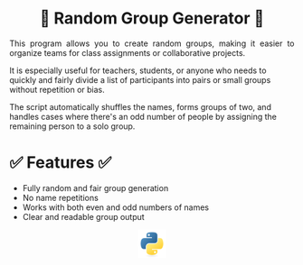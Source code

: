 <h1 align="center">🎲 Random Group Generator 🎲</h1>
<p align="justify">This program allows you to create random groups, making it easier to organize teams for class assignments or collaborative projects.

It is especially useful for teachers, students, or anyone who needs to quickly and fairly divide a list of participants into pairs or small groups without repetition or bias.

The script automatically shuffles the names, forms groups of two, and handles cases where there's an odd number of people by assigning the remaining person to a solo group.</p>
<h1>✅ Features ✅</h1>
<ul>
    <li>Fully random and fair group generation</li>
    <li>No name repetitions</li>
    <li>Works with both even and odd numbers of names</li>
    <li>Clear and readable group output</li>
</ul>
<p align="center"><img src="https://raw.githubusercontent.com/devicons/devicon/master/icons/python/python-original.svg" alt="python" width="50" height="50"/></p>

